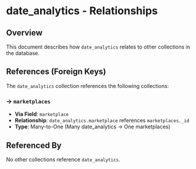 # date_analytics - Relationships

## Overview

This document describes how `date_analytics` relates to other collections in the database.

## References (Foreign Keys)

The `date_analytics` collection references the following collections:

### → `marketplaces`

- **Via Field**: `marketplace`
- **Relationship**: `date_analytics.marketplace` references `marketplaces._id`
- **Type**: Many-to-One (Many date_analytics → One marketplaces)

## Referenced By

No other collections reference `date_analytics`.

